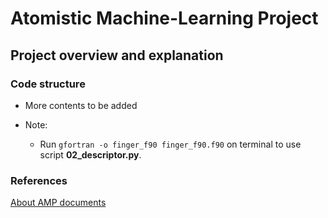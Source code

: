 # Atomistic Machine-Learning Project
## Project overview and explanation

### Code structure
* More contents to be added

* Note:
  * Run ``gfortran -o finger_f90 finger_f90.f90`` on terminal to use script **02_descriptor.py**.

### References

[About AMP documents](https://amp.readthedocs.io/en/latest/)


